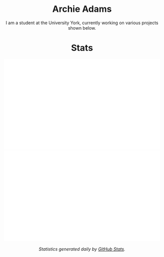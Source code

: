 <h1 align="center">
  Archie Adams
</h1>

<p align="center">
  I am a student at the University York, currently working on various projects shown below.
</p>



<h1 align="center">
  Stats
</h1>

<p align="center">  
  <img src="https://raw.githubusercontent.com/ArchieAdams/github-stats/master/generated/overview.svg#gh-dark-mode-only" />
  <img src="https://raw.githubusercontent.com/ArchieAdams/github-stats/master/generated/languages.svg#gh-dark-mode-only" />
</p>

<p align="center"> 
  <em>Statistics generated daily by <a href="https://github.com/jstrieb/github-stats">GitHub Stats</a>.</em>
</p>
